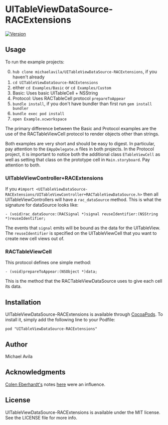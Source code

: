 # UITableViewDataSource-RACExtensions

[![Version](https://img.shields.io/cocoapods/v/UITableViewDataSource-RACExtensions.svg?style=flat)](http://cocoadocs.org/docsets/UITableViewDataSource-RACExtensions)

## Usage

To run the example projects:

0. `hub clone michaelavila/UITableViewDataSource-RACExtensions`, if you haven't already
0. `cd UITableViewDataSource-RACExtensions`
0. either `cd Examples/Basic` or `cd Examples/Custom`
  0. Basic: Uses basic UITableCell + NSString
  0. Protocol: Uses RACTableCell protocol `prepareToAppear`
0. `bundle install`, if you don't have bundler than first run `gem install bundler`
0. `bundle exec pod install`
0. `open Example.xcworkspace`

The primary difference between the Basic and Protocol examples are the use of
the RACTableViewCell protocol to render objects other than strings.

Both examples are very short and should be easy to digest. In particular, pay
attention to the `EAppDelegate.m` files in both projects. In the Protocol
project, it is important to notice both the additional class `ETableViewCell`
as well as setting that class on the prototype cell in `Main.storyboard`. Pay
attention to both.

### UITableViewController+RACExtensions

If you `#import <UITableViewDataSource-RACExtensions/UITableViewController+RACTableViewDataSource.h>` then all UITableViewControllers will have a `rac_dataSource` method. This is what the signature for dataSource looks like:

    - (void)rac_dataSource:(RACSignal *)signal reuseIdentifier:(NSString *)reuseIdentifier;

The events that `signal` emits will be bound as the data for the UITableView. The `reuseIdentifier` is
specified on the UITableViewCell that you want to create new cell views out of.

### RACTableViewCell

This protocol defines one simple method:

    - (void)prepareToAppear:(NSObject *)data;

This is the method that the RACTableViewDataSource uses to give each cell its data.

## Installation

UITableViewDataSource-RACExtensions is available through [CocoaPods](http://cocoapods.org). To install
it, simply add the following line to your Podfile:

    pod "UITableViewDataSource-RACExtensions"

## Author

Michael Avila

## Acknowledgments

[Colen Eberhardt's](https://twitter.com/ColinEberhardt) notes [here](http://www.scottlogic.com/blog/2014/05/11/reactivecocoa-tableview-binding.html) were an influence.

## License

UITableViewDataSource-RACExtensions is available under the MIT license. See the LICENSE file for more info.

